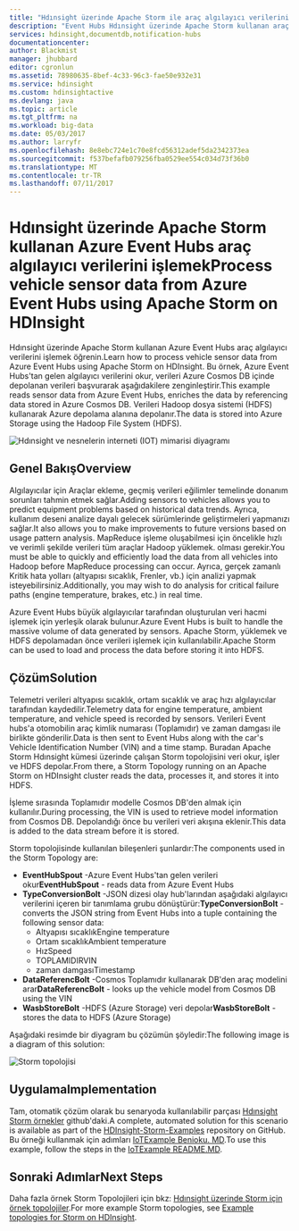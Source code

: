 ```yaml
---
title: "Hdınsight üzerinde Apache Storm ile araç algılayıcı verilerini işlemek | Microsoft Docs"
description: "Event Hubs Hdınsight üzerinde Apache Storm kullanan araç algılayıcı verilerini işlemek öğrenin. Model verileri Azure Cosmos DB'den ekleyin ve depolama birimine çıkış depolamak."
services: hdinsight,documentdb,notification-hubs
documentationcenter: 
author: Blackmist
manager: jhubbard
editor: cgronlun
ms.assetid: 78980635-8bef-4c33-96c3-fae50e932e31
ms.service: hdinsight
ms.custom: hdinsightactive
ms.devlang: java
ms.topic: article
ms.tgt_pltfrm: na
ms.workload: big-data
ms.date: 05/03/2017
ms.author: larryfr
ms.openlocfilehash: 8e8ebc724e1c70e8fcd56312adef5da2342373ea
ms.sourcegitcommit: f537befafb079256fba0529ee554c034d73f36b0
ms.translationtype: MT
ms.contentlocale: tr-TR
ms.lasthandoff: 07/11/2017
---
```

# <a name="process-vehicle-sensor-data-from-azure-event-hubs-using-apache-storm-on-hdinsight"></a><span data-ttu-id="1fbd4-104">Hdınsight üzerinde Apache Storm kullanan Azure Event Hubs araç algılayıcı verilerini işlemek</span><span class="sxs-lookup"><span data-stu-id="1fbd4-104">Process vehicle sensor data from Azure Event Hubs using Apache Storm on HDInsight</span></span>

<span data-ttu-id="1fbd4-105">Hdınsight üzerinde Apache Storm kullanan Azure Event Hubs araç algılayıcı verilerini işlemek öğrenin.</span><span class="sxs-lookup"><span data-stu-id="1fbd4-105">Learn how to process vehicle sensor data from Azure Event Hubs using Apache Storm on HDInsight.</span></span> <span data-ttu-id="1fbd4-106">Bu örnek, Azure Event Hubs'tan gelen algılayıcı verilerini okur, verileri Azure Cosmos DB içinde depolanan verileri başvurarak aşağıdakilere zenginleştirir.</span><span class="sxs-lookup"><span data-stu-id="1fbd4-106">This example reads sensor data from Azure Event Hubs, enriches the data by referencing data stored in Azure Cosmos DB.</span></span> <span data-ttu-id="1fbd4-107">Verileri Hadoop dosya sistemi (HDFS) kullanarak Azure depolama alanına depolanır.</span><span class="sxs-lookup"><span data-stu-id="1fbd4-107">The data is stored into Azure Storage using the Hadoop File System (HDFS).</span></span>

![Hdınsight ve nesnelerin interneti (IOT) mimarisi diyagramı](./media/hdinsight-storm-iot-eventhub-documentdb/iot.png)

## <a name="overview"></a><span data-ttu-id="1fbd4-109">Genel Bakış</span><span class="sxs-lookup"><span data-stu-id="1fbd4-109">Overview</span></span>

<span data-ttu-id="1fbd4-110">Algılayıcılar için Araçlar ekleme, geçmiş verileri eğilimler temelinde donanım sorunları tahmin etmek sağlar.</span><span class="sxs-lookup"><span data-stu-id="1fbd4-110">Adding sensors to vehicles allows you to predict equipment problems based on historical data trends.</span></span> <span data-ttu-id="1fbd4-111">Ayrıca, kullanım deseni analize dayalı gelecek sürümlerinde geliştirmeleri yapmanızı sağlar.</span><span class="sxs-lookup"><span data-stu-id="1fbd4-111">It also allows you to make improvements to future versions based on usage pattern analysis.</span></span> <span data-ttu-id="1fbd4-112">MapReduce işleme oluşabilmesi için öncelikle hızlı ve verimli şekilde verileri tüm araçlar Hadoop yüklemek. olması gerekir.</span><span class="sxs-lookup"><span data-stu-id="1fbd4-112">You must be able to quickly and efficiently load the data from all vehicles into Hadoop before MapReduce processing can occur.</span></span> <span data-ttu-id="1fbd4-113">Ayrıca, gerçek zamanlı Kritik hata yolları (altyapısı sıcaklık, Frenler, vb.) için analizi yapmak isteyebilirsiniz.</span><span class="sxs-lookup"><span data-stu-id="1fbd4-113">Additionally, you may wish to do analysis for critical failure paths (engine temperature, brakes, etc.) in real time.</span></span>

<span data-ttu-id="1fbd4-114">Azure Event Hubs büyük algılayıcılar tarafından oluşturulan veri hacmi işlemek için yerleşik olarak bulunur.</span><span class="sxs-lookup"><span data-stu-id="1fbd4-114">Azure Event Hubs is built to handle the massive volume of data generated by sensors.</span></span> <span data-ttu-id="1fbd4-115">Apache Storm, yüklemek ve HDFS depolamadan önce verileri işlemek için kullanılabilir.</span><span class="sxs-lookup"><span data-stu-id="1fbd4-115">Apache Storm can be used to load and process the data before storing it into HDFS.</span></span>

## <a name="solution"></a><span data-ttu-id="1fbd4-116">Çözüm</span><span class="sxs-lookup"><span data-stu-id="1fbd4-116">Solution</span></span>

<span data-ttu-id="1fbd4-117">Telemetri verileri altyapısı sıcaklık, ortam sıcaklık ve araç hızı algılayıcılar tarafından kaydedilir.</span><span class="sxs-lookup"><span data-stu-id="1fbd4-117">Telemetry data for engine temperature, ambient temperature, and vehicle speed is recorded by sensors.</span></span> <span data-ttu-id="1fbd4-118">Verileri Event hubs'a otomobilin araç kimlik numarası (Toplamıdır) ve zaman damgası ile birlikte gönderilir.</span><span class="sxs-lookup"><span data-stu-id="1fbd4-118">Data is then sent to Event Hubs along with the car's Vehicle Identification Number (VIN) and a time stamp.</span></span> <span data-ttu-id="1fbd4-119">Buradan Apache Storm Hdınsight kümesi üzerinde çalışan Storm topolojisini veri okur, işler ve HDFS depolar.</span><span class="sxs-lookup"><span data-stu-id="1fbd4-119">From there, a Storm Topology running on an Apache Storm on HDInsight cluster reads the data, processes it, and stores it into HDFS.</span></span>

<span data-ttu-id="1fbd4-120">İşleme sırasında Toplamıdır modelle Cosmos DB'den almak için kullanılır.</span><span class="sxs-lookup"><span data-stu-id="1fbd4-120">During processing, the VIN is used to retrieve model information from Cosmos DB.</span></span> <span data-ttu-id="1fbd4-121">Depolandığı önce bu verileri veri akışına eklenir.</span><span class="sxs-lookup"><span data-stu-id="1fbd4-121">This data is added to the data stream before it is stored.</span></span>

<span data-ttu-id="1fbd4-122">Storm topolojisinde kullanılan bileşenleri şunlardır:</span><span class="sxs-lookup"><span data-stu-id="1fbd4-122">The components used in the Storm Topology are:</span></span>

* <span data-ttu-id="1fbd4-123">**EventHubSpout** -Azure Event Hubs'tan gelen verileri okur</span><span class="sxs-lookup"><span data-stu-id="1fbd4-123">**EventHubSpout** - reads data from Azure Event Hubs</span></span>
* <span data-ttu-id="1fbd4-124">**TypeConversionBolt** -JSON dizesi olay hub'larından aşağıdaki algılayıcı verilerini içeren bir tanımlama grubu dönüştürür:</span><span class="sxs-lookup"><span data-stu-id="1fbd4-124">**TypeConversionBolt** - converts the JSON string from Event Hubs into a tuple containing the following sensor data:</span></span>
    * <span data-ttu-id="1fbd4-125">Altyapısı sıcaklık</span><span class="sxs-lookup"><span data-stu-id="1fbd4-125">Engine temperature</span></span>
    * <span data-ttu-id="1fbd4-126">Ortam sıcaklık</span><span class="sxs-lookup"><span data-stu-id="1fbd4-126">Ambient temperature</span></span>
    * <span data-ttu-id="1fbd4-127">Hız</span><span class="sxs-lookup"><span data-stu-id="1fbd4-127">Speed</span></span>
    * <span data-ttu-id="1fbd4-128">TOPLAMIDIR</span><span class="sxs-lookup"><span data-stu-id="1fbd4-128">VIN</span></span>
    * <span data-ttu-id="1fbd4-129">zaman damgası</span><span class="sxs-lookup"><span data-stu-id="1fbd4-129">Timestamp</span></span>
* <span data-ttu-id="1fbd4-130">**DataReferencBolt** -Cosmos Toplamıdır kullanarak DB'den araç modelini arar</span><span class="sxs-lookup"><span data-stu-id="1fbd4-130">**DataReferencBolt** - looks up the vehicle model from Cosmos DB using the VIN</span></span>
* <span data-ttu-id="1fbd4-131">**WasbStoreBolt** -HDFS (Azure Storage) veri depolar</span><span class="sxs-lookup"><span data-stu-id="1fbd4-131">**WasbStoreBolt** - stores the data to HDFS (Azure Storage)</span></span>

<span data-ttu-id="1fbd4-132">Aşağıdaki resimde bir diyagram bu çözümün şöyledir:</span><span class="sxs-lookup"><span data-stu-id="1fbd4-132">The following image is a diagram of this solution:</span></span>

![Storm topolojisi](./media/hdinsight-storm-iot-eventhub-documentdb/iottopology.png)

## <a name="implementation"></a><span data-ttu-id="1fbd4-134">Uygulama</span><span class="sxs-lookup"><span data-stu-id="1fbd4-134">Implementation</span></span>

<span data-ttu-id="1fbd4-135">Tam, otomatik çözüm olarak bu senaryoda kullanılabilir parçası [Hdınsight Storm örnekler](https://github.com/hdinsight/hdinsight-storm-examples) github'daki.</span><span class="sxs-lookup"><span data-stu-id="1fbd4-135">A complete, automated solution for this scenario is available as part of the [HDInsight-Storm-Examples](https://github.com/hdinsight/hdinsight-storm-examples) repository on GitHub.</span></span> <span data-ttu-id="1fbd4-136">Bu örneği kullanmak için adımları [IoTExample Benioku. MD](https://github.com/hdinsight/hdinsight-storm-examples/blob/master/IotExample/README.md).</span><span class="sxs-lookup"><span data-stu-id="1fbd4-136">To use this example, follow the steps in the [IoTExample README.MD](https://github.com/hdinsight/hdinsight-storm-examples/blob/master/IotExample/README.md).</span></span>

## <a name="next-steps"></a><span data-ttu-id="1fbd4-137">Sonraki Adımlar</span><span class="sxs-lookup"><span data-stu-id="1fbd4-137">Next Steps</span></span>

<span data-ttu-id="1fbd4-138">Daha fazla örnek Storm Topolojileri için bkz: [Hdınsight üzerinde Storm için örnek topolojiler](hdinsight-storm-example-topology.md).</span><span class="sxs-lookup"><span data-stu-id="1fbd4-138">For more example Storm topologies, see [Example topologies for Storm on HDInsight](hdinsight-storm-example-topology.md).</span></span>

